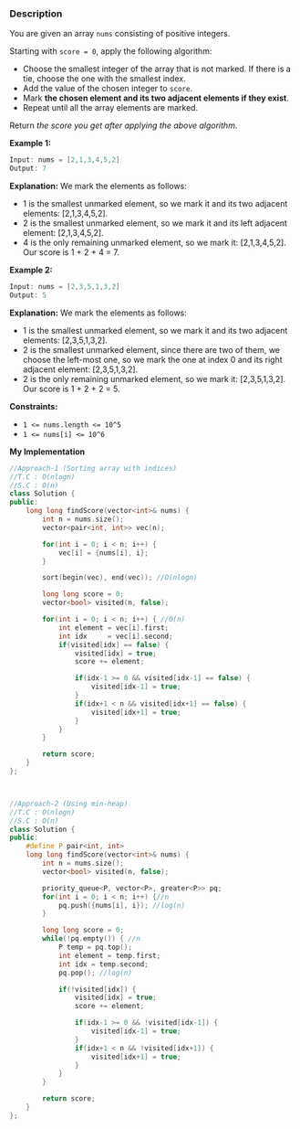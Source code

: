 ### Description

You are given an array `nums` consisting of positive integers.

Starting with `score = 0`, apply the following algorithm:

- Choose the smallest integer of the array that is not marked. If there is a tie, choose the one with the smallest index.
- Add the value of the chosen integer to `score`.
- Mark **the chosen element and its two adjacent elements if they exist**.
- Repeat until all the array elements are marked.

Return _the score you get after applying the above algorithm_.

**Example 1:**

```cpp
Input: nums = [2,1,3,4,5,2]
Output: 7
```
**Explanation:** We mark the elements as follows:
- 1 is the smallest unmarked element, so we mark it and its two adjacent elements: [2,1,3,4,5,2].
- 2 is the smallest unmarked element, so we mark it and its left adjacent element: [2,1,3,4,5,2].
- 4 is the only remaining unmarked element, so we mark it: [2,1,3,4,5,2].
Our score is 1 + 2 + 4 = 7.

**Example 2:**

```cpp
Input: nums = [2,3,5,1,3,2]
Output: 5
```
**Explanation:** We mark the elements as follows:
- 1 is the smallest unmarked element, so we mark it and its two adjacent elements: [2,3,5,1,3,2].
- 2 is the smallest unmarked element, since there are two of them, we choose the left-most one, so we mark the one at index 0 and its right adjacent element: [2,3,5,1,3,2].
- 2 is the only remaining unmarked element, so we mark it: [2,3,5,1,3,2].
Our score is 1 + 2 + 2 = 5.

**Constraints:**

- `1 <= nums.length <= 10^5`
- `1 <= nums[i] <= 10^6`

**My Implementation**

```cpp
//Approach-1 (Sorting array with indices)
//T.C : O(nlogn)
//S.C : O(n)
class Solution {
public:
    long long findScore(vector<int>& nums) {
        int n = nums.size();
        vector<pair<int, int>> vec(n);

        for(int i = 0; i < n; i++) {
            vec[i] = {nums[i], i};
        }

        sort(begin(vec), end(vec)); //O(nlogn)

        long long score = 0;
        vector<bool> visited(n, false);

        for(int i = 0; i < n; i++) { //O(n)
            int element = vec[i].first;
            int idx     = vec[i].second;
            if(visited[idx] == false) {
                visited[idx] = true;
                score += element;

                if(idx-1 >= 0 && visited[idx-1] == false) {
                    visited[idx-1] = true;
                }
                if(idx+1 < n && visited[idx+1] == false) {
                    visited[idx+1] = true;
                }
            }
        }

        return score;
    }
};



//Approach-2 (Using min-heap)
//T.C : O(nlogn)
//S.C : O(n)
class Solution {
public:
    #define P pair<int, int>
    long long findScore(vector<int>& nums) {
        int n = nums.size();
        vector<bool> visited(n, false);

        priority_queue<P, vector<P>, greater<P>> pq;
        for(int i = 0; i < n; i++) {//n
            pq.push({nums[i], i}); //log(n)
        }

        long long score = 0;
        while(!pq.empty()) { //n
            P temp = pq.top();
            int element = temp.first;
            int idx = temp.second;
            pq.pop(); //log(n)

            if(!visited[idx]) {
                visited[idx] = true;
                score += element;

                if(idx-1 >= 0 && !visited[idx-1]) {
                    visited[idx-1] = true;
                }
                if(idx+1 < n && !visited[idx+1]) {
                    visited[idx+1] = true;
                }
            }
        }

        return score;
    }
};

```


